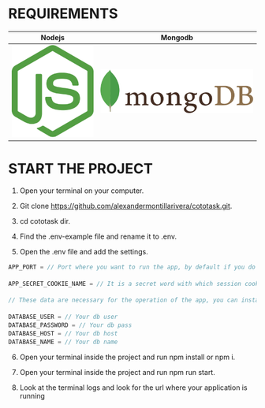 # REQUIREMENTS

| Nodejs | Mongodb |
|-------| ---------|
| [![ node logo ](.github/nodejs-icon.svg)](https://nodejs.org/en/ 'Nodejs') | [![ node logo ](.github/mongodb.svg)](https://www.mongodb.com/ 'Mongodb')

# START THE PROJECT

1. Open your terminal on your computer.

2. Git clone https://github.com/alexandermontillarivera/cototask.git.

3. cd cototask dir.

4. Find the .env-example file and rename it to .env.

5. Open the .env file and add the settings.

```javascript
APP_PORT = // Port where you want to run the app, by default if you do not put any it is 3000.

APP_SECRET_COOKIE_NAME = // It is a secret word with which session cookies are created.

// These data are necessary for the operation of the app, you can install Mongodb or use mongodb atlas.

DATABASE_USER = // Your db user
DATABASE_PASSWORD = // Your db pass
DATABASE_HOST = // Your db host
DATABASE_NAME = // Your db name

```

6. Open your terminal inside the project and run npm install or npm i.

7. Open your terminal inside the project and run npm run start.

8. Look at the terminal logs and look for the url where your application is running
